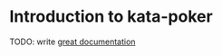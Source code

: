 # Introduction to kata-poker

TODO: write [great documentation](http://jacobian.org/writing/what-to-write/)
